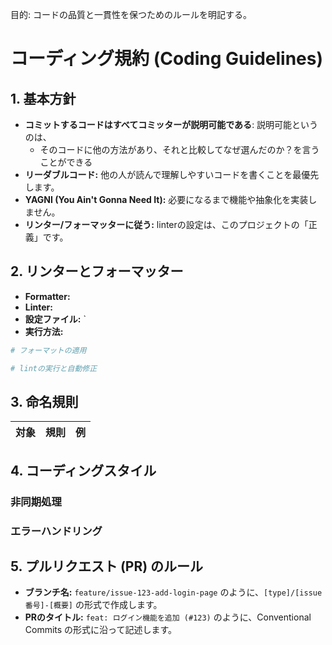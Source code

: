目的: コードの品質と一貫性を保つためのルールを明記する。
# コーディング規約 (Coding Guidelines)

## 1. 基本方針
* **コミットするコードはすべてコミッターが説明可能である**: 説明可能というのは、
  - そのコードに他の方法があり、それと比較してなぜ選んだのか？を言うことができる
* **リーダブルコード:** 他の人が読んで理解しやすいコードを書くことを最優先します。
* **YAGNI (You Ain't Gonna Need It):** 必要になるまで機能や抽象化を実装しません。
* **リンター/フォーマッターに従う:** linterの設定は、このプロジェクトの「正義」です。

## 2. リンターとフォーマッター

* **Formatter:** 
* **Linter:** 
* **設定ファイル:** `
* **実行方法:**
```bash
# フォーマットの適用

# lintの実行と自動修正

```

## 3. 命名規則

| 対象         | 規則          | 例                               |
| :----------- | :------------ | :------------------------------- |

## 4. コーディングスタイル

### 非同期処理

### エラーハンドリング

## 5. プルリクエスト (PR) のルール

* **ブランチ名:** `feature/issue-123-add-login-page` のように、`[type]/[issue番号]-[概要]` の形式で作成します。
* **PRのタイトル:** `feat: ログイン機能を追加 (#123)` のように、Conventional Commits の形式に沿って記述します。

